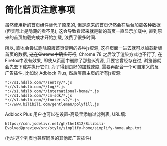 # 简化首页注意事项
虽然使用新的首页组件替代了原来的, 但是原来的首页仍然会在后台加载各种数据(但实际上是隐藏的看不见), 这会导致看起来就是新的首页一直显示加载中, 直到原来的首页加载完成才开始加载, 浪费了很多时间.

所以, 脚本会尝试删除原版首页使用的各种js资源, 这样页面一进去就可以加载新版首页的数据, ~~这在Chrome中确实可行~~, Chrome 78 之后改了渲染方式也不行了, 在Firefox中没有效果, 即使从页面中删除了那些js资源, 只要它曾经存在过, 浏览器就会先去下载并执行它们. 为了得到良好的加载速度, 需要再配合一个可自定义的反广告插件, 比如说 Adblock Plus, 然后屏蔽主页的所有js资源:
```
*://s1.hdslb.com/*/sentry/*.js
*://s1.hdslb.com/*/log/*.js
*://s1.hdslb.com/*/international-home/*.js
*://s1.hdslb.com/*/cm-sdk/*.js
*://s1.hdslb.com/*/footer-v2/*.js
*://www.bilibili.com/gentleman/polyfill.js
```

Adblock Plus 用户也可以在设置-高级里添加过滤列表, URL填:
```
https://cdn.jsdelivr.net/gh/the1812/Bilibili-Evolved@preview/src/style/simplify-home/simplify-home.abp.txt
```
(也许这个列表也兼容同类的其他反广告插件)
